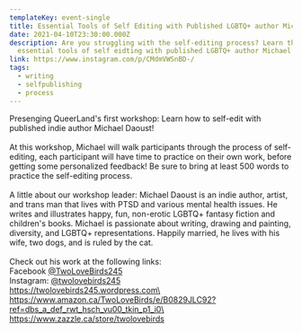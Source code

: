 ```yaml
---
templateKey: event-single
title: Essential Tools of Self Editing with Published LGBTQ+ author Michael Daoust
date: 2021-04-10T23:30:00.000Z
description: Are you struggling with the self-editing process? Learn the
  essential tools of self eidting with published LGBTQ+ author Michael Daoust.
link: https://www.instagram.com/p/CMdmVWSnBD-/
tags:
  - writing
  - selfpublishing
  - process
---
```

Presenging QueerLand's first workshop: Learn how to self-edit with published indie author Michael Daoust!\
\
At this workshop, Michael will walk participants through the process of self-editing, each participant will have time to practice on their own work, before getting some personalized feedback! Be sure to bring at least 500 words to practice the self-editing process.\
\
A little about our workshop leader: Michael Daoust is an indie author, artist, and trans man that lives with PTSD and various mental health issues. He writes and illustrates happy, fun, non-erotic LGBTQ+ fantasy fiction and children's books. Michael is passionate about writing, drawing and painting, diversity, and LGBTQ+ representations. Happily married, he lives with his wife, two dogs, and is ruled by the cat.\
\
Check out his work at the following links:\
Facebook [@TwoLoveBirds245](https://www.instagram.com/TwoLoveBirds245/)\
Instagram: [@twolovebirds245](https://www.instagram.com/twolovebirds245/)\
https://twolovebirds245.wordpress.com\
https://www.amazon.ca/TwoLoveBirds/e/B0829JLC92?ref=dbs_a_def_rwt_hsch_vu00_tkin_p1_i0\
https://www.zazzle.ca/store/twolovebirds
